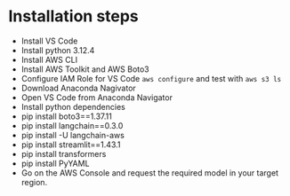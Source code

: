 # Installation steps

- Install VS Code
- Install python 3.12.4
- Install AWS CLI
- Install AWS Toolkit and AWS Boto3
- Configure IAM Role for VS Code `aws configure` and test with `aws s3 ls`
- Download Anaconda Nagivator
- Open VS Code from Anaconda Navigator
- Install python dependencies
- pip install boto3==1.37.11
- pip install langchain==0.3.0
- pip install -U langchain-aws
- pip install streamlit==1.43.1
- pip install transformers
- pip install PyYAML
- Go on the AWS Console and request the required model in your target region.